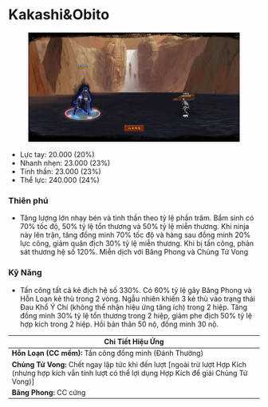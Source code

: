 # Kakashi\&Obito

<figure><img src="../../.gitbook/assets/Kakashi_26_Obito_S.Atk_.gif" alt=""><figcaption></figcaption></figure>

* Lực tay: 20.000 (20%)
* Nhanh nhẹn: 23.000 (23%)
* Tinh thần: 23.000 (23%)
* Thể lực: 240.000 (24%)

### Thiên phú

* Tăng lượng lớn nhạy bén và tinh thần theo tỷ lệ phần trăm. Bẩm sinh có 70% tốc độ, 50% tỷ lệ tổn thương và 50% tỷ lệ miễn thương. Khi ninja này lên trận, tăng đồng minh 70% tốc độ và hàng sau đồng minh 20% lực công, giảm quân địch 30% tỷ lệ miễn thương. Khi bị tấn công, phản sát thương hệ số 120%. Miễn dịch với Băng Phong và Chủng Tử Vong

### Kỹ Năng

* Tấn công tất cả kẻ địch hệ số 330%. Có 60% tỷ lệ gây Băng Phong và Hỗn Loạn kẻ thù trong 2 vòng. Ngẫu nhiên khiến 3 kẻ thù vào trạng thái Đau Khổ Ý Chí (không thể nhận hiệu ứng tăng ích) trong 2 hiệp. Tăng đồng minh 30% tỷ lệ tổn thương trong 2 hiệp, giảm phe địch 50% tỷ lệ hợp kích trong 2 hiệp. Hồi bản thân 50 nộ, đồng minh 30 nộ.

| Chi Tiết Hiệu Ứng                                                                                                                                          |
| ---------------------------------------------------------------------------------------------------------------------------------------------------------- |
| **Hỗn Loạn (CC mềm):** Tấn công đồng minh (Đánh Thường)                                                                                                    |
| **Chủng Tử Vong:** Chết ngay lập tức khi đến lượt \[ngoài trừ lượt Hợp Kích (nhưng hợp kích vẫn tính lượt có thể lợi dụng Hợp Kích để giải Chủng Tử Vong)] |
| **Băng Phong:** CC cứng                                                                                                                                    |

